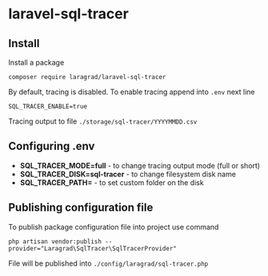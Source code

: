 # laravel-sql-tracer

## Install

Install a package

```
composer require laragrad/laravel-sql-tracer
```

By default, tracing is disabled. To enable tracing append into `.env` next line

```
SQL_TRACER_ENABLE=true
```

Tracing output to file `./storage/sql-tracer/YYYYMMDD.csv`

## Configuring .env

- **SQL_TRACER_MODE=full** - to change tracing output mode (full or short)
- **SQL_TRACER_DISK=sql-tracer** - to change filesystem disk name
- **SQL_TRACER_PATH=** - to set custom folder on the disk

## Publishing configuration file

To publish package configuration file into project use command

```
php artisan vendor:publish --provider="Laragrad\SqlTracer\SqlTracerProvider"
```

File will be published into `./config/laragrad/sql-tracer.php`

